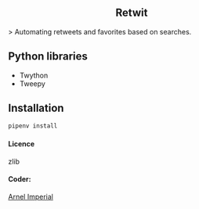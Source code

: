 <h2 align=center>Retwit</h2>
> Automating retweets and favorites based on searches.

## Python libraries
- Twython
- Tweepy

## Installation
```bash
pipenv install

```

#### Licence 
zlib

#### Coder:
[Arnel Imperial](https://arnelimperial.bitbucket.io)
